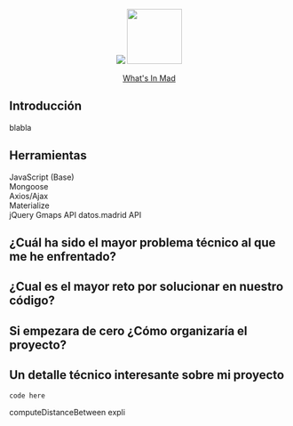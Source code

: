 <p align="center">
  <img src="https://i.imgur.com/1QgrNNw.png">
  <img src="https://github.com/WhatsInMad/whats-in-mad/blob/master/public/images/logomad.png" height="99" width="99">
</p>    
<p align="center">  
<span><a href="https://github.com/WhatsInMad/whats-in-mad">What's In Mad</a></span>
</p>  

## Introducción  
blabla

## Herramientas
JavaScript (Base)  
Mongoose  
Axios/Ajax    
Materialize   
jQuery
Gmaps API
datos.madrid API  

## ¿Cuál ha sido el mayor problema técnico al que me he enfrentado?  


## ¿Cual es el mayor reto por solucionar en nuestro código?


## Si empezara de cero ¿Cómo organizaría el proyecto?



## Un detalle técnico interesante sobre mi proyecto
``` js
code here

```
computeDistanceBetween expli

